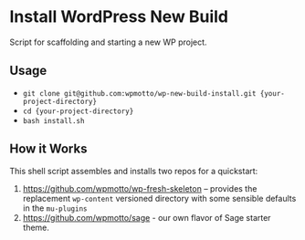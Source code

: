 # Install WordPress New Build

Script for scaffolding and starting a new WP project. 

## Usage
- `git clone git@github.com:wpmotto/wp-new-build-install.git {your-project-directory}`
- `cd {your-project-directory}`
- `bash install.sh`

## How it Works
This shell script assembles and installs two repos for a quickstart:

1. https://github.com/wpmotto/wp-fresh-skeleton – provides the replacement `wp-content` versioned directory with some sensible defaults in the `mu-plugins`
2. https://github.com/wpmotto/sage - our own flavor of Sage starter theme. 

